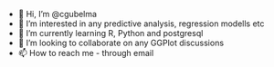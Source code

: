 - 👋 Hi, I’m @cgubelma
- 👀 I’m interested in any predictive analysis, regression modells etc
- 🌱 I’m currently learning R, Python and postgresql
- 💞️ I’m looking to collaborate on any GGPlot discussions
- 📫 How to reach me - through email 

<!---
cgubelma/cgubelma is a ✨ special ✨ repository because its `README.md` (this file) appears on your GitHub profile.
You can click the Preview link to take a look at your changes.
--->
